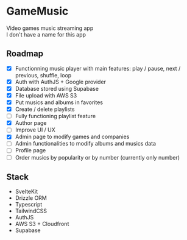 # GameMusic

Video games music streaming app  
I don't have a name for this app

## Roadmap

- [x] Functionning music player with main features: play / pause, next / previous, shuffle, loop
- [x] Auth with AuthJS + Google provider
- [x] Database stored using Supabase
- [x] File upload with AWS S3
- [x] Put musics and albums in favorites
- [x] Create / delete playlists
- [ ] Fully functioning playlist feature
- [x] Author page
- [ ] Improve UI / UX
- [x] Admin page to modify games and companies
- [ ] Admin functionalities to modify albums and musics data
- [ ] Profile page
- [ ] Order musics by popularity or by number (currently only number)

## Stack

- SvelteKit
- Drizzle ORM
- Typescript
- TailwindCSS
- AuthJS
- AWS S3 + Cloudfront
- Supabase
